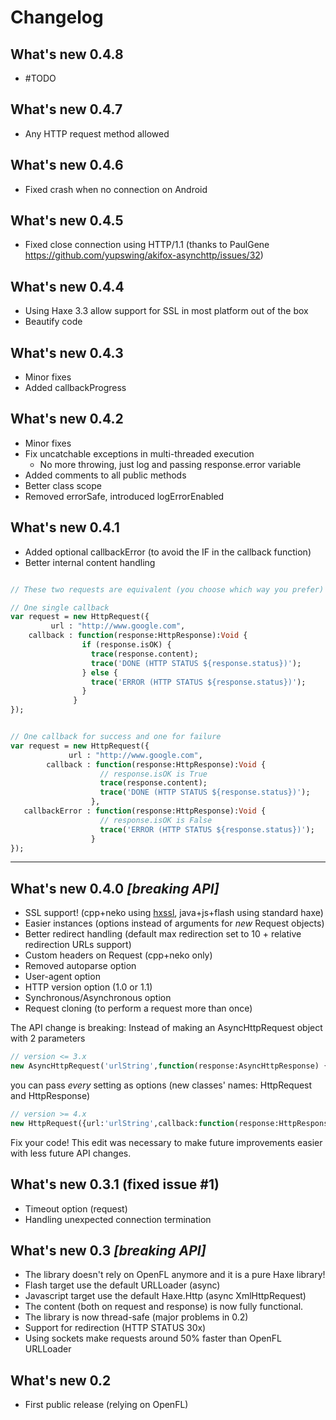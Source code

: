 
# Changelog

## What's new 0.4.8

- #TODO

## What's new 0.4.7

- Any HTTP request method allowed

## What's new 0.4.6

- Fixed crash when no connection on Android

## What's new 0.4.5

- Fixed close connection using HTTP/1.1 (thanks to PaulGene https://github.com/yupswing/akifox-asynchttp/issues/32)

## What's new 0.4.4

- Using Haxe 3.3 allow support for SSL in most platform out of the box
- Beautify code

## What's new 0.4.3

- Minor fixes
- Added callbackProgress

## What's new 0.4.2

- Minor fixes
- Fix uncatchable exceptions in multi-threaded execution
  - No more throwing, just log and passing response.error variable
- Added comments to all public methods
- Better class scope
- Removed errorSafe, introduced logErrorEnabled

## What's new 0.4.1

- Added optional callbackError (to avoid the IF in the callback function)
- Better internal content handling

````haxe

// These two requests are equivalent (you choose which way you prefer)

// One single callback
var request = new HttpRequest({
         url : "http://www.google.com",
    callback : function(response:HttpResponse):Void {
                if (response.isOK) {
                  trace(response.content);
                  trace('DONE (HTTP STATUS ${response.status})');
                } else {
                  trace('ERROR (HTTP STATUS ${response.status})');
                }
              }  
});


// One callback for success and one for failure
var request = new HttpRequest({
             url : "http://www.google.com",
        callback : function(response:HttpResponse):Void {
                    // response.isOK is True
                    trace(response.content);
                    trace('DONE (HTTP STATUS ${response.status})');
                  },
   callbackError : function(response:HttpResponse):Void {
                    // response.isOK is False
                    trace('ERROR (HTTP STATUS ${response.status})');
                  }
});
````

---

## What's new 0.4.0 *[breaking API]*

- SSL support! (cpp+neko using [hxssl](https://github.com/tong/hxssl), java+js+flash using standard haxe)
- Easier instances (options instead of arguments for *new* Request objects)
- Better redirect handling (default max redirection set to 10 + relative redirection URLs support)
- Custom headers on Request (cpp+neko only)
- Removed autoparse option
- User-agent option
- HTTP version option (1.0 or 1.1)
- Synchronous/Asynchronous option
- Request cloning (to perform a request more than once)

The API change is breaking:
Instead of making an AsyncHttpRequest object with 2 parameters
````haxe
// version <= 3.x
new AsyncHttpRequest('urlString',function(response:AsyncHttpResponse) { ... });
````
you can pass *every* setting as options (new classes' names: HttpRequest and HttpResponse)
````haxe
// version >= 4.x
new HttpRequest({url:'urlString',callback:function(response:HttpResponse) { ... }});
````

Fix your code! This edit was necessary to make future improvements easier with less future API changes.

## What's new 0.3.1 (fixed issue #1)

- Timeout option (request)
- Handling unexpected connection termination

## What's new 0.3 *[breaking API]*

- The library doesn't rely on OpenFL anymore and it is a pure Haxe library!
- Flash target use the default URLLoader (async)
- Javascript target use the default Haxe.Http (async XmlHttpRequest)
- The content (both on request and response) is now fully functional.
- The library is now thread-safe (major problems in 0.2)
- Support for redirection (HTTP STATUS 30x)
- Using sockets make requests around 50% faster than OpenFL URLLoader

## What's new 0.2

- First public release (relying on OpenFL)
